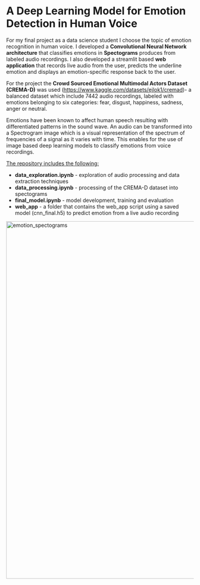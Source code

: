 # A Deep Learning Model for Emotion Detection in Human Voice

For my final project as a data science student I choose the topic of emotion recognition in human voice. I developed a **Convolutional Neural Network architecture** that classifies emotions in **Spectograms** produces from labeled audio recordings. I also developed a streamlit based **web application** that records live audio from the user, predicts the underline emotion and displays an emotion-specific response back to the user.

For the project the **Crowd Sourced Emotional Multimodal Actors Dataset (CREMA-D)** was used (https://www.kaggle.com/datasets/ejlok1/cremad)- a balanced dataset which include 7442 audio recordings, labeled with emotions belonging to six categories: fear, disgust, happiness, sadness, anger or neutral.

Emotions have been known to affect human speech resulting with differentiated patterns in the sound wave. An audio can be transformed into a Spectrogram image which is a visual representation of the spectrum of frequencies of a signal as it varies with time. This enables for the use of image based deep learning models to classify emotions from voice recordings.

<ins>The repository includes the following:</ins>
* **data_exploration.ipynb** - exploration of audio processing and data extraction techniques
* **data_processing.ipynb** - processing of the CREMA-D dataset into spectograms
* **final_model.ipynb** - model development, training and evaluation
* **web_app** - a folder that contains the web_app script using a saved model (cnn_final.h5) to predict emotion from a live audio recording

<img width="960" alt="emotion_spectograms" src="https://user-images.githubusercontent.com/99167342/173906961-37d1e39d-ef34-4e47-b6ef-c36fec1480a0.png">
